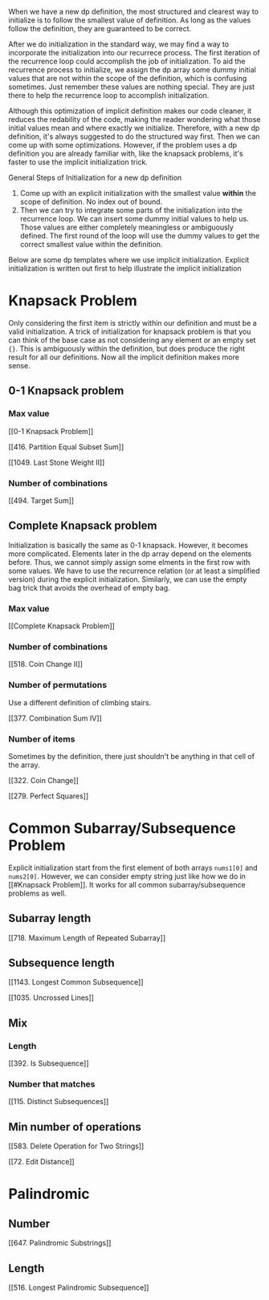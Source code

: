 When we have a new dp definition, the most structured and clearest way to initialize is to follow the smallest value of definition. As long as the values follow the definition, they are guaranteed to be correct. 

After we do initialization in the standard way, we may find a way to incorporate the initialization into our recurrece process. The first iteration of the recurrence loop could accomplish the job of initialization. To aid the recurrence process to initialize, we assign the dp array some dummy initial values that are not within the scope of the definition, which is confusing sometimes. Just remember these values are nothing special. They are just there to help the recurrence loop to accomplish initialization. 

Although this optimization of implicit definition makes our code cleaner, it reduces the redability of the code, making the reader wondering what those initial values mean and where exactly we initialize. Therefore, with a new dp definition, it's always suggested to do the structured way first. Then we can come up with some optimizations. However, if the problem uses a dp definition you are already familiar with, like the knapsack problems, it's faster to use the implicit initialization trick. 

General Steps of Initialization for a new dp definition
1. Come up with an explicit initialization with the smallest value **within** the scope of definition. No index out of bound.
2. Then we can try to integrate some parts of the initialization into the recurrence loop. We can insert some dummy initial values to help us. Those values are either completely meaningless or ambiguously defined. The first round of the loop will use the dummy values to get the correct smallest value within the definition. 

Below are some dp templates where we use implicit initialization. Explicit initialization is written out first to help illustrate the implicit initialization

# Knapsack Problem

Only considering the first item is strictly within our definition and must be a valid initialization. A trick of initialization for knapsack problem is that you can think of the base case as not considering any element or an empty set `{}`. This is ambiguously within the definition, but does produce the right result for all our definitions. Now all the implicit definition makes more sense. 

## 0-1 Knapsack problem

### Max value

[[0-1 Knapsack Problem]]

[[416. Partition Equal Subset Sum]]

[[1049. Last Stone Weight II]]

### Number of combinations

[[494. Target Sum]]

## Complete Knapsack problem

Initialization is basically the same as 0-1 knapsack. However, it becomes more complicated. Elements later in the dp array depend on the elements before. Thus, we cannot simply assign some elments in the first row with some values. We have to use the recurrence relation (or at least a simplified version) during the explicit initialization. Similarly, we can use the empty bag trick that avoids the overhead of empty bag. 
### Max value

[[Complete Knapsack Problem]]

### Number of combinations

[[518. Coin Change II]]

### Number of permutations

Use a different definition of climbing stairs. 

[[377. Combination Sum IV]]

### Number of items

Sometimes by the definition, there just shouldn't be anything in that cell of the array. 

[[322. Coin Change]]

[[279. Perfect Squares]]

# Common Subarray/Subsequence Problem

Explicit initialization start from the first element of both arrays `nums1[0]` and `nums2[0]`. However, we can consider empty string just like how we do in [[#Knapsack Problem]]. It works for all common subarray/subsequence problems as well. 

## Subarray length

[[718. Maximum Length of Repeated Subarray]]

## Subsequence length

[[1143. Longest Common Subsequence]]

[[1035. Uncrossed Lines]]

## Mix

### Length

[[392. Is Subsequence]]

### Number that matches

[[115. Distinct Subsequences]]

## Min number of operations

[[583. Delete Operation for Two Strings]]

[[72. Edit Distance]]

# Palindromic

## Number

[[647. Palindromic Substrings]]

## Length

[[516. Longest Palindromic Subsequence]]